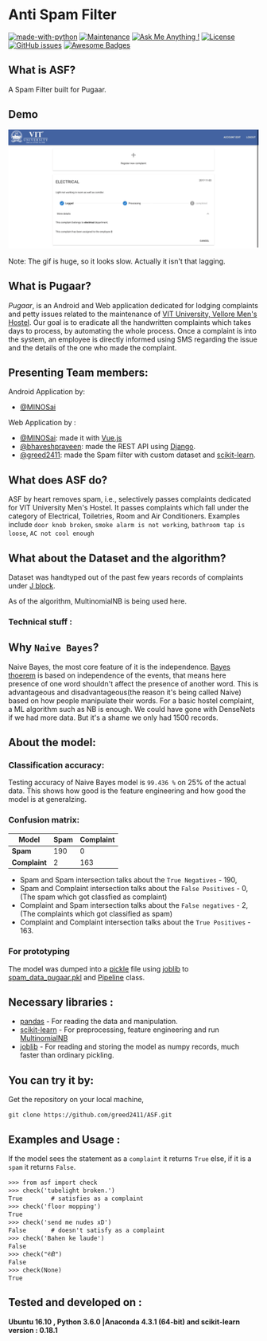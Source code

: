 # Anti Spam Filter

[![made-with-python](https://img.shields.io/badge/Made%20with-Python-1f425f.svg)](https://www.python.org/)
[![Maintenance](https://img.shields.io/badge/Maintained%3F-yes-green.svg)](https://github.com/greed2411/ASF/commits/master)
[![Ask Me Anything !](https://img.shields.io/badge/Ask%20me-anything-1abc9c.svg)](https://github.com/greed2411)
[![License](https://img.shields.io/badge/License-Apache%202.0-blue.svg)](https://opensource.org/licenses/Apache-2.0)
[![GitHub issues](https://img.shields.io/github/issues/greed2411/ASF.svg)](https://github.com/greed2411/ASF/issues)
[![Awesome Badges](https://img.shields.io/badge/badges-awesome-green.svg)](https://github.com/greed2411/badges)

## What is ASF?

A Spam Filter built for Pugaar.

## Demo

![GIF](https://github.com/greed2411/ASF/blob/master/spamOriginal.gif)

Note: The gif is huge, so it looks slow. Actually it isn't that lagging.

## What is Pugaar?

*Pugaar*, is an Android and Web application dedicated for lodging complaints and petty issues related to the maintenance of [VIT University, Vellore Men's Hostel](https://en.wikipedia.org/wiki/Vellore_Institute_of_Technology).
Our goal is to eradicate all the handwritten complaints which takes days to process, by automating the whole process. Once a complaint is into the system, an employee is directly informed using SMS regarding the issue and the details of the one who made the complaint.

## Presenting Team members:

Android Application by:
 * [@MINOSai](https://github.com/MINOSai) 

Web Application by : 
 * [@MINOSai](https://github.com/MINOSai): made it with [Vue.js](https://vuejs.org/)
 * [@bhaveshpraveen](https://github.com/bhaveshpraveen):  made the REST API using [Django](https://www.djangoproject.com/).
 * [@greed2411](https://github.com/greed2411):  made the Spam filter with custom dataset and [scikit-learn](http://scikit-learn.org/stable/).
 
## What does ASF do?

ASF by heart removes spam, i.e., selectively passes complaints dedicated for VIT University Men's Hostel.
It passes complaints which fall under the category of Electrical, Toiletries, Room and Air Conditioners.
Examples include `door knob broken`, `smoke alarm is not working`, `bathroom tap is loose`, `AC not cool enough`

## What about the Dataset and the algorithm?

Dataset was handtyped out of the past few years records of complaints under [J block](https://www.quora.com/How-is-the-J-block-of-VIT-Vellore).

As of the algorithm, MultinomialNB is being used here.

### Technical stuff :

## Why `Naive Bayes`?

Naive Bayes, the most core feature of it is the independence. [Bayes thoerem](https://brilliant.org/wiki/bayes-theorem/) is based on independence of the events, that means here presence of one word shouldn't affect the presence of another word. This is advantageous and disadvantageous(the reason it's being called Naive) based on how people manipulate their words. For a basic hostel complaint, a ML algorithm such as NB is enough. We could have gone with DenseNets if we had more data. But it's a shame we only had 1500 records.

## About the model:

### Classification accuracy:

Testing accuracy of Naive Bayes model is `99.436 %` on 25% of the actual data. This shows how good is the feature engineering and  how good the model is at generalzing.

### Confusion matrix:

|**Model**                    |**Spam**|**Complaint**|
|-----------------------------|------------|------------|
|**Spam** | 190 |0|
|**Complaint**|2|163|

 * Spam and Spam intersection talks about the `True Negatives` - 190,
 * Spam and Complaint intersection talks about the `False Positives` - 0, (The spam which got classfied as complaint)
 * Complaint and Spam intersection talks about the `False negatives` - 2, (The complaints which got classified as spam)
 * Complaint and Complaint intersection talks about the `True Positives` - 163.

### For prototyping

The model was dumped into a [pickle](https://docs.python.org/3/library/pickle.html) file using [joblib](https://pypi.python.org/pypi/joblib) to [spam_data_pugaar.pkl](https://github.com/greed2411/ASF/blob/master/spam_data_pugaar.pkl) and [Pipeline](http://scikit-learn.org/stable/modules/generated/sklearn.pipeline.Pipeline.html) class.

## Necessary libraries :

* [pandas](https://pandas.pydata.org/pandas-docs/stable/) - For reading the data and manipulation.
* [scikit-learn](http://scikit-learn.org/stable/) - For preprocessing, feature engineering and run [MultinomialNB](http://scikit-learn.org/stable/modules/generated/sklearn.naive_bayes.MultinomialNB.html)
* [joblib](https://pypi.python.org/pypi/joblib) - For reading and storing the model as numpy records, much faster than ordinary pickling.

## You can try it by:

Get the repository on your local machine,

```
git clone https://github.com/greed2411/ASF.git
```

## Examples and Usage :

If the model sees the statement as a `complaint` it returns `True` else, if it is a `spam` it returns `False`.

```python3
>>> from asf import check
>>> check('tubelight broken.')
True        # satisfies as a complaint
>>> check('floor mopping')
True
>>> check('send me nudes xD')
False       # doesn't satisfy as a complaint
>>> check('Bahen ke laude')
False
>>> check("रंडी")
False
>>> check(None)
True
```


## Tested and developed on :

  **Ubuntu 16.10 , Python 3.6.0 |Anaconda 4.3.1 (64-bit) and scikit-learn version : 0.18.1**
